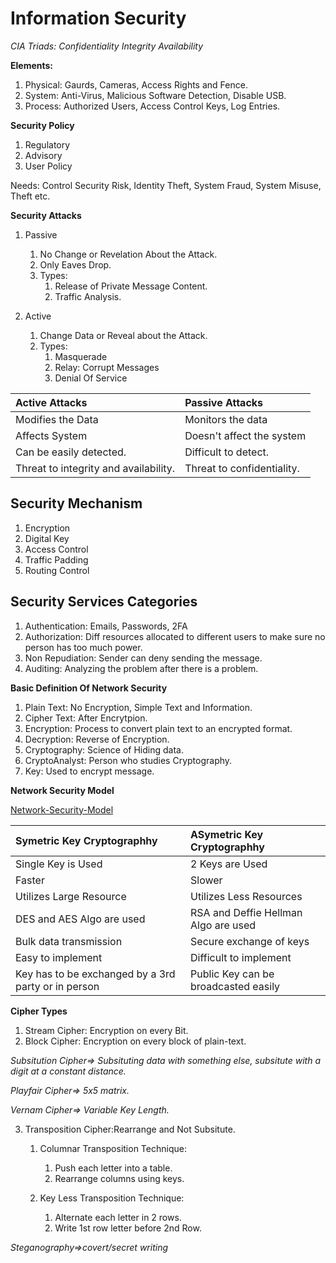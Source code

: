 # Information Security

*CIA Triads: Confidentiality    Integrity      Availability*

**Elements:**

1. Physical: Gaurds, Cameras, Access Rights and Fence.
2. System:   Anti-Virus, Malicious Software Detection, Disable USB.
3. Process:  Authorized Users, Access Control Keys, Log Entries.

**Security Policy**

1. Regulatory
2. Advisory  
3. User Policy

Needs: Control Security Risk, Identity Theft, System Fraud, System Misuse, Theft etc.

**Security Attacks**

1. Passive
    1. No Change or Revelation About the Attack.
    2. Only Eaves Drop.
    3. Types: 
        1. Release of Private Message Content.
        2. Traffic Analysis.

2. Active
    1. Change Data or Reveal about the Attack.
    2. Types:
        1. Masquerade
        2. Relay: Corrupt Messages
        3. Denial Of Service


|Active Attacks|Passive Attacks|
|:---|:---|
|Modifies the Data|Monitors the data|
|Affects System|Doesn't affect the system|
|Can be easily detected.|Difficult to detect.|
|Threat to integrity and availability.|Threat to confidentiality.|

## Security Mechanism

1. Encryption
2. Digital Key
3. Access Control
4. Traffic Padding
5. Routing Control

## Security Services Categories

1. Authentication:  Emails, Passwords, 2FA
2. Authorization:   Diff resources allocated to different users to make sure no person has too much power.
3. Non Repudiation: Sender can deny sending the message.
4. Auditing:        Analyzing the problem after there is a problem.

**Basic Definition Of Network Security**

1. Plain Text:      No Encryption, Simple Text and Information.
2. Cipher Text:     After Encrytpion.
3. Encryption:      Process to convert plain text to an encrypted format.
4. Decryption:      Reverse of Encryption.
5. Cryptography:    Science of Hiding data.
6. CryptoAnalyst:   Person who studies Cryptography.
7. Key:             Used to encrypt message.

**Network Security Model**

[Network-Security-Model](Images\NetworkSecurityModel.jpeg)


|Symetric Key Cryptographhy|ASymetric Key Cryptographhy|
|:---|:---|
|Single Key is Used|2 Keys are Used|
|Faster|Slower|
|Utilizes Large Resource|Utilizes Less Resources|
|DES and AES Algo are used|RSA and Deffie Hellman Algo are used|
|Bulk data transmission|Secure exchange of keys|
|Easy to implement|Difficult to implement|
|Key has to be exchanged by a 3rd party or in person|Public Key can be broadcasted easily|

**Cipher Types**

1. Stream Cipher:       Encryption on every Bit.
2. Block Cipher:        Encryption on every block of plain-text.

*Subsitution Cipher=>   Subsituting data with something else, subsitute with a digit at a constant distance.*

*Playfair Cipher=>      5x5 matrix.*

*Vernam Cipher=>        Variable Key Length.*

3. Transposition Cipher:Rearrange and Not Subsitute.

    1. Columnar Transposition Technique: 
        1. Push each letter into a table.
        2. Rearrange columns using keys.

    2. Key Less Transposition Technique:
        1. Alternate each letter in 2 rows.
        2. Write 1st row letter before 2nd Row.

*Steganography=>covert/secret writing*